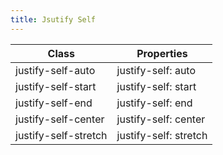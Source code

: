 ```yaml
---
title: Jsutify Self
---
```


| Class       | Properties               |
| ----------- | ------------------------ |
| justify-self-auto | justify-self: auto |
| justify-self-start | justify-self: start |
| justify-self-end | justify-self: end |
| justify-self-center | justify-self: center |
| justify-self-stretch | justify-self: stretch |